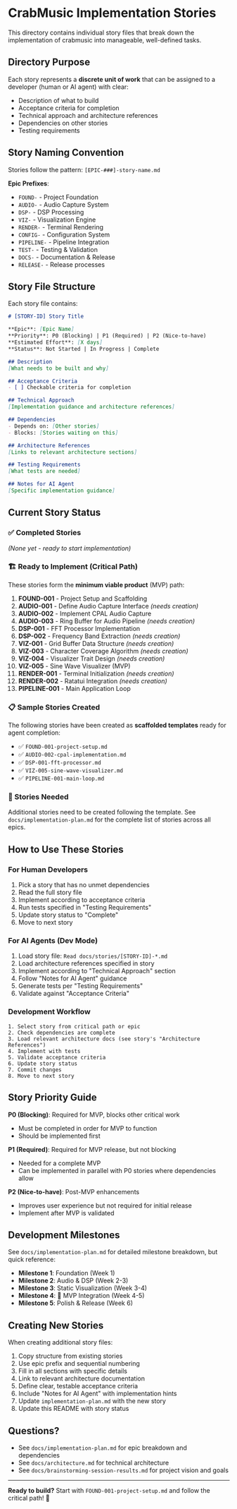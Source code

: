 # CrabMusic Implementation Stories

This directory contains individual story files that break down the implementation of crabmusic into manageable, well-defined tasks.

## Directory Purpose

Each story represents a **discrete unit of work** that can be assigned to a developer (human or AI agent) with clear:
- Description of what to build
- Acceptance criteria for completion
- Technical approach and architecture references
- Dependencies on other stories
- Testing requirements

## Story Naming Convention

Stories follow the pattern: `[EPIC-###]-story-name.md`

**Epic Prefixes**:
- `FOUND-` - Project Foundation
- `AUDIO-` - Audio Capture System
- `DSP-` - DSP Processing
- `VIZ-` - Visualization Engine
- `RENDER-` - Terminal Rendering
- `CONFIG-` - Configuration System
- `PIPELINE-` - Pipeline Integration
- `TEST-` - Testing & Validation
- `DOCS-` - Documentation & Release
- `RELEASE-` - Release processes

## Story File Structure

Each story file contains:

```markdown
# [STORY-ID] Story Title

**Epic**: [Epic Name]
**Priority**: P0 (Blocking) | P1 (Required) | P2 (Nice-to-have)
**Estimated Effort**: [X days]
**Status**: Not Started | In Progress | Complete

## Description
[What needs to be built and why]

## Acceptance Criteria
- [ ] Checkable criteria for completion

## Technical Approach
[Implementation guidance and architecture references]

## Dependencies
- Depends on: [Other stories]
- Blocks: [Stories waiting on this]

## Architecture References
[Links to relevant architecture sections]

## Testing Requirements
[What tests are needed]

## Notes for AI Agent
[Specific implementation guidance]
```

## Current Story Status

### ✅ Completed Stories
*(None yet - ready to start implementation)*

### 🏗️ Ready to Implement (Critical Path)
These stories form the **minimum viable product** (MVP) path:

1. **FOUND-001** - Project Setup and Scaffolding
2. **AUDIO-001** - Define Audio Capture Interface *(needs creation)*
3. **AUDIO-002** - Implement CPAL Audio Capture
4. **AUDIO-003** - Ring Buffer for Audio Pipeline *(needs creation)*
5. **DSP-001** - FFT Processor Implementation
6. **DSP-002** - Frequency Band Extraction *(needs creation)*
7. **VIZ-001** - Grid Buffer Data Structure *(needs creation)*
8. **VIZ-003** - Character Coverage Algorithm *(needs creation)*
9. **VIZ-004** - Visualizer Trait Design *(needs creation)*
10. **VIZ-005** - Sine Wave Visualizer (MVP)
11. **RENDER-001** - Terminal Initialization *(needs creation)*
12. **RENDER-002** - Ratatui Integration *(needs creation)*
13. **PIPELINE-001** - Main Application Loop

### 📋 Sample Stories Created
The following stories have been created as **scaffolded templates** ready for agent completion:
- ✅ `FOUND-001-project-setup.md`
- ✅ `AUDIO-002-cpal-implementation.md`
- ✅ `DSP-001-fft-processor.md`
- ✅ `VIZ-005-sine-wave-visualizer.md`
- ✅ `PIPELINE-001-main-loop.md`

### 📝 Stories Needed
Additional stories need to be created following the template. See `docs/implementation-plan.md` for the complete list of stories across all epics.

## How to Use These Stories

### For Human Developers
1. Pick a story that has no unmet dependencies
2. Read the full story file
3. Implement according to acceptance criteria
4. Run tests specified in "Testing Requirements"
5. Update story status to "Complete"
6. Move to next story

### For AI Agents (Dev Mode)
1. Load story file: `Read docs/stories/[STORY-ID]-*.md`
2. Load architecture references specified in story
3. Implement according to "Technical Approach" section
4. Follow "Notes for AI Agent" guidance
5. Generate tests per "Testing Requirements"
6. Validate against "Acceptance Criteria"

### Development Workflow
```
1. Select story from critical path or epic
2. Check dependencies are complete
3. Load relevant architecture docs (see story's "Architecture References")
4. Implement with tests
5. Validate acceptance criteria
6. Update story status
7. Commit changes
8. Move to next story
```

## Story Priority Guide

**P0 (Blocking)**: Required for MVP, blocks other critical work
- Must be completed in order for MVP to function
- Should be implemented first

**P1 (Required)**: Required for MVP release, but not blocking
- Needed for a complete MVP
- Can be implemented in parallel with P0 stories where dependencies allow

**P2 (Nice-to-have)**: Post-MVP enhancements
- Improves user experience but not required for initial release
- Implement after MVP is validated

## Development Milestones

See `docs/implementation-plan.md` for detailed milestone breakdown, but quick reference:

- **Milestone 1**: Foundation (Week 1)
- **Milestone 2**: Audio & DSP (Week 2-3)
- **Milestone 3**: Static Visualization (Week 3-4)
- **Milestone 4**: 🎉 MVP Integration (Week 4-5)
- **Milestone 5**: Polish & Release (Week 6)

## Creating New Stories

When creating additional story files:

1. Copy structure from existing stories
2. Use epic prefix and sequential numbering
3. Fill in all sections with specific details
4. Link to relevant architecture documentation
5. Define clear, testable acceptance criteria
6. Include "Notes for AI Agent" with implementation hints
7. Update `implementation-plan.md` with the new story
8. Update this README with story status

## Questions?

- See `docs/implementation-plan.md` for epic breakdown and dependencies
- See `docs/architecture.md` for technical architecture
- See `docs/brainstorming-session-results.md` for project vision and goals

---

**Ready to build?** Start with `FOUND-001-project-setup.md` and follow the critical path! 🚀
